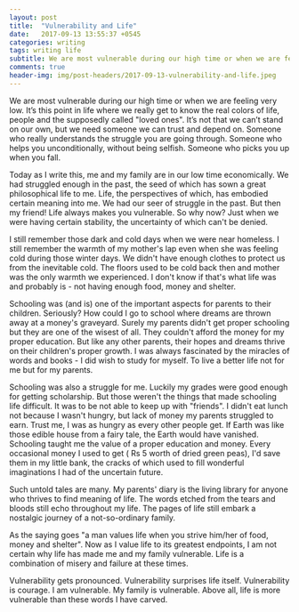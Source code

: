 ```yaml
---
layout: post
title:  "Vulnerability and Life"
date:   2017-09-13 13:55:37 +0545
categories: writing
tags: writing life
subtitle: We are most vulnerable during our high time or when we are feeling very low. 
comments: true
header-img: img/post-headers/2017-09-13-vulnerability-and-life.jpeg
---
```


We are most vulnerable during our high time or when we are feeling very low. It’s this point in life where we really get to know the real 
colors of life, people and the supposedly called "loved ones". It’s not that we can’t stand on our own, 
but we need someone we can trust and depend on. Someone who really understands the struggle you are going through. 
Someone who helps you unconditionally, without being selfish. Someone who picks you up when you fall.  

Today as I write this, me and my family are in our low time economically. We had struggled enough in the past, 
the seed of which has sown a great philosophical life to me. Life, the perspectives of which, has embodied certain meaning into me. 
We had our seer of struggle in the past. But then my friend! Life always makes you vulnerable. So why now? 
Just when we were having certain stability, the uncertainty of which can't be denied.  

I still remember those dark and cold days when we were near homeless. I still remember the warmth of my mother's lap 
even when she was feeling cold during those winter days. We didn't have enough clothes to protect us from the inevitable cold. 
The floors used to be cold back then and mother was the only warmth we experienced. I don't know if that's what life was 
and probably is - not having enough food, money and shelter.  

Schooling was (and is) one of the important aspects for parents to their children. Seriously? How could I go to school 
where dreams are thrown away at a money's graveyard. Surely my parents didn't get proper schooling but they are one of the wisest of all. 
They couldn't afford the money for my proper education. But like any other parents, their hopes and dreams thrive on their children's 
proper growth. I was always fascinated by the miracles of words and books - I did wish to study for myself. To live a better 
life not for me but for my parents.  

Schooling was also a struggle for me. Luckily my grades were good enough for getting scholarship. 
But those weren't the things that made schooling life difficult. 
It was to be not able to keep up with "friends". I didn't eat lunch not because I wasn't hungry, but lack of money my parents struggled to earn. 
Trust me, I was as hungry as every other people get. If Earth was like those edible house from a fairy tale, the Earth would have vanished. 
Schooling taught me the value of a proper education and money. Every occasional money I used to get ( Rs 5 worth of dried green peas), 
I'd save them in my little bank, the cracks of which used to fill wonderful imaginations I had of the uncertain future.  

Such untold tales are many. My parents' diary is the living library for anyone who thrives to find meaning of life. 
The words etched from the tears and bloods still echo throughout my life.
The pages of life still embark a nostalgic journey of a not-so-ordinary family.  

As the saying goes "a man values life when you strive him/her of food, money and shelter".
Now as I value life to its greatest endpoints, I am not certain why life has made me and my family vulnerable.
Life is a combination of misery and failure at these times.  

Vulnerability gets pronounced. Vulnerability surprises life itself.
Vulnerability is courage.
I am vulnerable.
My family is vulnerable.
Above all, life is more vulnerable than these words I have carved.
